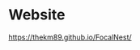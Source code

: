 # Website

<a target="_blank" href="https://thekmr89.github.io/FocalNest/">https://thekm89.github.io/FocalNest/</a>
